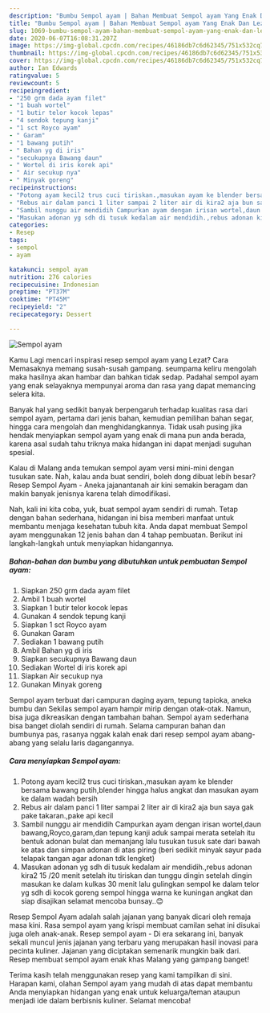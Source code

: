 ```yaml
---
description: "Bumbu Sempol ayam | Bahan Membuat Sempol ayam Yang Enak Dan Lezat"
title: "Bumbu Sempol ayam | Bahan Membuat Sempol ayam Yang Enak Dan Lezat"
slug: 1069-bumbu-sempol-ayam-bahan-membuat-sempol-ayam-yang-enak-dan-lezat
date: 2020-06-07T16:08:31.207Z
image: https://img-global.cpcdn.com/recipes/46186db7c6d62345/751x532cq70/sempol-ayam-foto-resep-utama.jpg
thumbnail: https://img-global.cpcdn.com/recipes/46186db7c6d62345/751x532cq70/sempol-ayam-foto-resep-utama.jpg
cover: https://img-global.cpcdn.com/recipes/46186db7c6d62345/751x532cq70/sempol-ayam-foto-resep-utama.jpg
author: Ian Edwards
ratingvalue: 5
reviewcount: 5
recipeingredient:
- "250 grm dada ayam filet"
- "1 buah wortel"
- "1 butir telor kocok lepas"
- "4 sendok tepung kanji"
- "1 sct Royco ayam"
- " Garam"
- "1 bawang putih"
- " Bahan yg di iris"
- "secukupnya Bawang daun"
- " Wortel di iris korek api"
- " Air secukup nya"
- " Minyak goreng"
recipeinstructions:
- "Potong ayam kecil2 trus cuci tiriskan.,masukan ayam ke blender bersama bawang putih,blender hingga halus angkat dan masukan ayam ke dalam wadah bersih"
- "Rebus air dalam panci 1 liter sampai 2 liter air di kira2 aja bun saya gak pake takaran.,pake api kecil"
- "Sambil nunggu air mendidih Campurkan ayam dengan irisan wortel,daun bawang,Royco,garam,dan tepung kanji aduk sampai merata setelah itu bentuk adonan bulat dan memanjang lalu tusukan tusuk sate dari bawah ke atas dan simpan adonan di atas piring (beri sedikit minyak sayur pada telapak tangan agar adonan tdk lengket)"
- "Masukan adonan yg sdh di tusuk kedalam air mendidih.,rebus adonan kira2 15 /20 menit setelah itu tiriskan dan tunggu dingin setelah dingin masukan ke dalam kulkas 30 menit lalu gulingkan sempol ke dalam telor yg sdh di kocok goreng sempol hingga warna ke kuningan angkat dan siap disajikan selamat mencoba bunsay..😊"
categories:
- Resep
tags:
- sempol
- ayam

katakunci: sempol ayam 
nutrition: 276 calories
recipecuisine: Indonesian
preptime: "PT37M"
cooktime: "PT45M"
recipeyield: "2"
recipecategory: Dessert

---
```



![Sempol ayam](https://img-global.cpcdn.com/recipes/46186db7c6d62345/751x532cq70/sempol-ayam-foto-resep-utama.jpg)

Kamu Lagi mencari inspirasi resep sempol ayam yang Lezat? Cara Memasaknya memang susah-susah gampang. seumpama keliru mengolah maka hasilnya akan hambar dan bahkan tidak sedap. Padahal sempol ayam yang enak selayaknya mempunyai aroma dan rasa yang dapat memancing selera kita.

Banyak hal yang sedikit banyak berpengaruh terhadap kualitas rasa dari sempol ayam, pertama dari jenis bahan, kemudian pemilihan bahan segar, hingga cara mengolah dan menghidangkannya. Tidak usah pusing jika hendak menyiapkan sempol ayam yang enak di mana pun anda berada, karena asal sudah tahu triknya maka hidangan ini dapat menjadi suguhan spesial.

Kalau di Malang anda temukan sempol ayam versi mini-mini dengan tusukan sate. Nah, kalau anda buat sendiri, boleh dong dibuat lebih besar? Resep Sempol Ayam - Aneka jajanantanah air kini semakin beragam dan makin banyak jenisnya karena telah dimodifikasi.


Nah, kali ini kita coba, yuk, buat sempol ayam sendiri di rumah. Tetap dengan bahan sederhana, hidangan ini bisa memberi manfaat untuk membantu menjaga kesehatan tubuh kita. Anda dapat membuat Sempol ayam menggunakan 12 jenis bahan dan 4 tahap pembuatan. Berikut ini langkah-langkah untuk menyiapkan hidangannya.

<!--inarticleads1-->

##### Bahan-bahan dan bumbu yang dibutuhkan untuk pembuatan Sempol ayam:

1. Siapkan 250 grm dada ayam filet
1. Ambil 1 buah wortel
1. Siapkan 1 butir telor kocok lepas
1. Gunakan 4 sendok tepung kanji
1. Siapkan 1 sct Royco ayam
1. Gunakan  Garam
1. Sediakan 1 bawang putih
1. Ambil  Bahan yg di iris
1. Siapkan secukupnya Bawang daun
1. Sediakan  Wortel di iris korek api
1. Siapkan  Air secukup nya
1. Gunakan  Minyak goreng


Sempol ayam terbuat dari campuran daging ayam, tepung tapioka, aneka bumbu dan Sekilas sempol ayam hampir mirip dengan otak-otak. Namun, bisa juga dikreasikan dengan tambahan bahan. Sempol ayam sederhana bisa banget diolah sendiri di rumah. Selama campuran bahan dan bumbunya pas, rasanya nggak kalah enak dari resep sempol ayam abang-abang yang selalu laris dagangannya. 

<!--inarticleads2-->

##### Cara menyiapkan Sempol ayam:

1. Potong ayam kecil2 trus cuci tiriskan.,masukan ayam ke blender bersama bawang putih,blender hingga halus angkat dan masukan ayam ke dalam wadah bersih
1. Rebus air dalam panci 1 liter sampai 2 liter air di kira2 aja bun saya gak pake takaran.,pake api kecil
1. Sambil nunggu air mendidih Campurkan ayam dengan irisan wortel,daun bawang,Royco,garam,dan tepung kanji aduk sampai merata setelah itu bentuk adonan bulat dan memanjang lalu tusukan tusuk sate dari bawah ke atas dan simpan adonan di atas piring (beri sedikit minyak sayur pada telapak tangan agar adonan tdk lengket)
1. Masukan adonan yg sdh di tusuk kedalam air mendidih.,rebus adonan kira2 15 /20 menit setelah itu tiriskan dan tunggu dingin setelah dingin masukan ke dalam kulkas 30 menit lalu gulingkan sempol ke dalam telor yg sdh di kocok goreng sempol hingga warna ke kuningan angkat dan siap disajikan selamat mencoba bunsay..😊


Resep Sempol Ayam adalah salah jajanan yang banyak dicari oleh remaja masa kini. Rasa sempol ayam yang krispi membuat camilan sehat ini disukai juga oleh anak-anak. Resep sempol ayam - Di era sekarang ini, banyak sekali muncul jenis jajanan yang terbaru yang merupakan hasil inovasi para pecinta kuliner. Jajanan yang diciptakan semenarik mungkin baik dari. Resep membuat sempol ayam enak khas Malang yang gampang banget! 

Terima kasih telah menggunakan resep yang kami tampilkan di sini. Harapan kami, olahan Sempol ayam yang mudah di atas dapat membantu Anda menyiapkan hidangan yang enak untuk keluarga/teman ataupun menjadi ide dalam berbisnis kuliner. Selamat mencoba!
